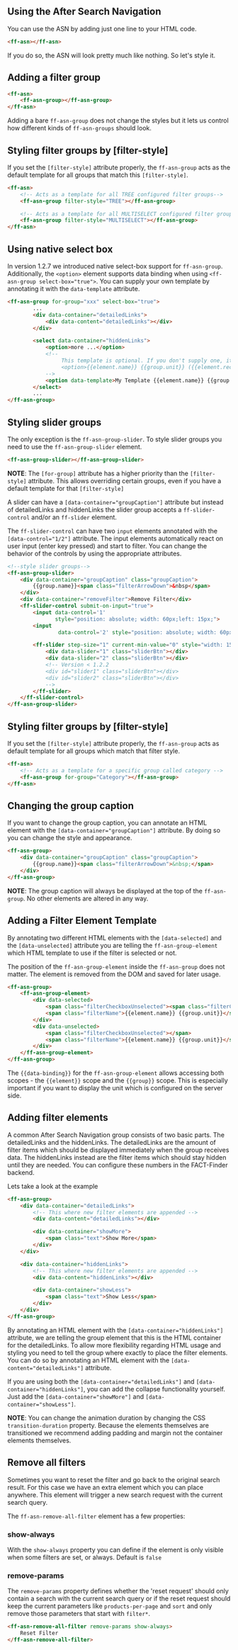 ## Using the After Search Navigation
You can use the ASN by adding just one line to your HTML code.
```html
<ff-asn></ff-asn>
```
If you do so, the ASN will look pretty much like nothing. So let's style it.

## Adding a filter group
```html
<ff-asn>
    <ff-asn-group></ff-asn-group>
</ff-asn>
```
Adding a bare `ff-asn-group` does not change the styles but it lets us
control how different kinds of `ff-asn-groups` should look.

## Styling filter groups by [filter-style]
If you set the `[filter-style]` attribute properly, the `ff-asn-group`
acts as the default template for all groups that match this `[filter-style]`.
```html
<ff-asn>
    <!-- Acts as a template for all TREE configured filter groups-->
    <ff-asn-group filter-style="TREE"></ff-asn-group>

    <!-- Acts as a template for all MULTISELECT configured filter groups-->
    <ff-asn-group filter-style="MULTISELECT"></ff-asn-group>
</ff-asn>
```

## Using native select box

In version 1.2.7 we introduced native select-box support for `ff-asn-group`.
Additionally, the `<option>` element supports data binding when using
`<ff-asn-group select-box="true">`. You can supply your own template
by annotating it with the `data-template` attribute.

```html
<ff-asn-group for-group="xxx" select-box="true">
        ...
        <div data-container="detailedLinks">
            <div data-content="detailedLinks"></div>
        </div>

        <select data-container="hiddenLinks">
            <option>more ...</option>
            <!--
                 This template is optional. If you don't supply one, it defaults to:
                 <option>{{element.name}} {{group.unit}} ({{element.recordCount}})</option>
            -->
            <option data-template>My Template {{element.name}} {{group.unit}}</option>
        </select>
        ...
</ff-asn-group>
```

## Styling slider groups
The only exception is the `ff-asn-group-slider`. To style slider groups
you need to use the `ff-asn-group-slider` element.

```html
<ff-asn-group-slider></ff-asn-group-slider>
```
**NOTE**: The `[for-group]` attribute has a higher priority than the
`[filter-style]` attribute. This allows overriding certain groups, even
if you have a default template for that `[filter-style]`

A slider can have a `[data-container="groupCaption"]` attribute but
instead of detailedLinks and hiddenLinks the slider group accepts a
`ff-slider-control` and/or an `ff-slider` element.

The `ff-slider-control` can have two `input` elements annotated with
the `[data-control="1/2"]` attribute. The input elements automatically
react on user input (enter key pressed) and start to filter. You can
change the behavior of the controls by using the appropriate attributes.

```html
<!--style slider groups-->
<ff-asn-group-slider>
    <div data-container="groupCaption" class="groupCaption">
        {{group.name}}<span class="filterArrowDown">&nbsp</span>
    </div>
    <div data-container="removeFilter">Remove Filter</div>
    <ff-slider-control submit-on-input="true">
        <input data-control='1'
               style="position: absolute; width: 60px;left: 15px;">
        <input
                data-control='2' style="position: absolute; width: 60px;right: 15px;">

        <ff-slider step-size="1" current-min-value="0" style="width: 150px;">
            <div data-slider="1" class="sliderBtn"></div>
            <div data-slider="2" class="sliderBtn"></div>
            <!-- Version < 1.2.2
            <div id="slider1" class="sliderBtn"></div>
            <div id="slider2" class="sliderBtn"></div>
            -->
        </ff-slider>
    </ff-slider-control>
</ff-asn-group-slider>
```

## Styling filter groups by [filter-style]
If you set the `[filter-style]` attribute properly, the `ff-asn-group`
acts as default template for all groups which match that filter style.
```html
<ff-asn>
    <!-- Acts as a template for a specific group called category -->
    <ff-asn-group for-group="Category"></ff-asn-group>
</ff-asn>
```

## Changing the group caption
If you want to change the group caption, you can annotate an HTML element
with the `[data-container="groupCaption"]` attribute. By doing so you can
change the style and appearance.
```html
<ff-asn-group>
    <div data-container="groupCaption" class="groupCaption">
        {{group.name}}<span class="filterArrowDown">&nbsp;</span>
    </div>
</ff-asn-group>
```
**NOTE**: The group caption will always be displayed at the top of the
 `ff-asn-group`. No other elements are altered in any way.

## Adding a Filter Element Template
By annotating two different HTML elements with the `[data-selected]` and
the `[data-unselected]` attribute you are telling the `ff-asn-group-element`
which HTML template to use if the filter is selected or not.

The position of the `ff-asn-group-element` inside the `ff-asn-group` does
not matter. The element is removed from the DOM and saved for later usage.

```html
<ff-asn-group>
    <ff-asn-group-element>
        <div data-selected>
            <span class="filterCheckboxUnselected"><span class="filterCheckboxSelected"></span></span>
            <span class="filterName">{{element.name}} {{group.unit}}</span>
        </div>
        <div data-unselected>
            <span class="filterCheckboxUnselected"></span>
            <span class="filterName">{{element.name}} {{group.unit}}</span>
        </div>
    </ff-asn-group-element>
</ff-asn-group>
```
The `{{data-binding}}` for the `ff-asn-group-element` allows accessing
both scopes - the `{{element}}` scope and the `{{group}}` scope. This is
especially important if you want to display the unit which is configured
on the server side.

## Adding filter elements
A common After Search Navigation group consists of two basic parts. The
detailedLinks and the hiddenLinks. The detailedLinks are the amount of
filter items which should be displayed immediately when the group receives
data. The hiddenLinks instead are the filter items which should stay
hidden until they are needed. You can configure these numbers in the
FACT-Finder backend.

Lets take a look at the example

```html
<ff-asn-group>
    <div data-container="detailedLinks">
        <!-- This where new filter elements are appended -->
        <div data-content="detailedLinks"></div>

        <div data-container="showMore">
            <span class="text">Show More</span>
        </div>
    </div>

    <div data-container="hiddenLinks">
        <!-- This where new filter elements are appended -->
        <div data-content="hiddenLinks"></div>

        <div data-container="showLess">
            <span class="text">Show Less</span>
        </div>
    </div>
</ff-asn-group>
```
By annotating an HTML element with the `[data-container="hiddenLinks"]`
attribute, we are telling the group element that this is the HTML container
for the detailedLinks. To allow more flexibility regarding HTML usage and
styling you need to tell the group where exactly to place the filter elements.
You can do so by annotating an HTML element with the `[data-content="detailedLinks"]`
attribute.

If you are using both the `[data-container="detailedLinks"]` and
`[data-container="hiddenLinks"]`, you can add the collapse functionality
yourself. Just add the `[data-container="showMore"]` and
`[data-container="showLess"]`.

**NOTE**: You can change the animation duration by changing the CSS
`transition-duration` property. Because the elements themselves are
transitioned we recommend adding padding and margin not the container
elements themselves.

## Remove all filters
Sometimes you want to reset the filter and go back to the original search
result. For this case we have an extra element which you can place
anywhere. This element will trigger a new search request with the current
search query.

The `ff-asn-remove-all-filter` element has a few properties:

### show-always
With the `show-always` property you can define if the element is only
visible when some filters are set, or always. Default is `false`

### remove-params
The `remove-params` property defines whether the 'reset request' should
only contain a search with the current search query or if the reset
request should keep the current parameters like `products-per-page` and
`sort` and only remove those parameters that start with `filter*`.

```html
<ff-asn-remove-all-filter remove-params show-always>
    Reset Filter
</ff-asn-remove-all-filter>
```
